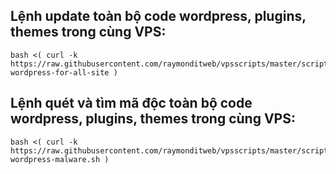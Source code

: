## Lệnh update toàn bộ code wordpress, plugins, themes trong cùng VPS:

```
bash <( curl -k https://raw.githubusercontent.com/raymonditweb/vpsscripts/master/script/vpsscript/menu/tienich/update-wordpress-for-all-site )
```

## Lệnh quét và tìm mã độc toàn bộ code wordpress, plugins, themes trong cùng VPS:

```
bash <( curl -k https://raw.githubusercontent.com/raymonditweb/vpsscripts/master/script/vpsscript/menu/tienich/scan-wordpress-malware.sh )
```
